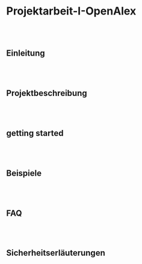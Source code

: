 # Projektarbeit-I-OpenAlex
<br></br>

## Einleitung

<br></br>
## Projektbeschreibung

<br></br>
## getting started

<br></br>
## Beispiele

<br></br>
## FAQ

<br></br>
## Sicherheitserläuterungen

<br></br>

